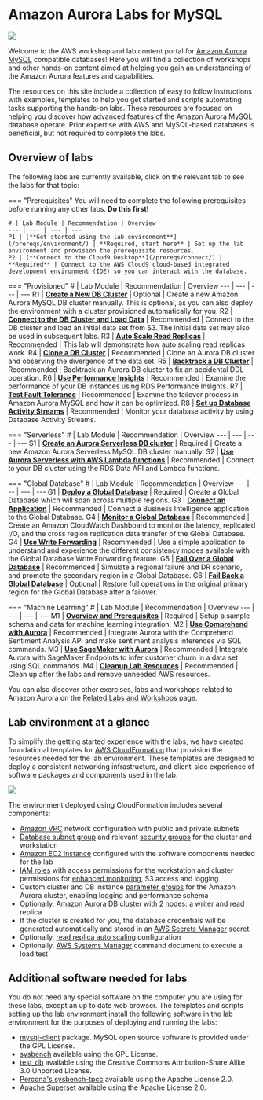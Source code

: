 # Amazon Aurora Labs for MySQL

<div class="aurora"><img src="/assets/images/amazon-aurora.svg"></div>

Welcome to the AWS workshop and lab content portal for <a href="https://aws.amazon.com/rds/aurora/details/mysql-details/" target="_blank">Amazon Aurora MySQL</a> compatible databases! Here you will find a collection of workshops and other hands-on content aimed at helping you gain an understanding of the Amazon Aurora features and capabilities.

The resources on this site include a collection of easy to follow instructions with examples, templates to help you get started and scripts automating tasks supporting the hands-on labs. These resources are focused on helping you discover how advanced features of the Amazon Aurora MySQL database operate. Prior expertise with AWS and MySQL-based databases is beneficial, but not required to complete the labs.


## Overview of labs

The following labs are currently available, click on the relevant tab to see the labs for that topic:

=== "Prerequisites"
    You will need to complete the following prerequisites before running any other labs. **Do this first!**

    # | Lab Module | Recommendation | Overview
    --- | --- | --- | ---
    P1 | [**Get started using the lab environment**](/prereqs/environment/) | **Required, start here** | Set up the lab environment and provision the prerequisite resources.
    P2 | [**Connect to the Cloud9 Desktop**](/prereqs/connect/) | **Required** | Connect to the AWS Cloud9 cloud-based integrated development environment (IDE) so you can interact with the database.


=== "Provisioned"
    # | Lab Module | Recommendation | Overview
    --- | --- | --- | ---
    R1 | [**Create a New DB Cluster**](/provisioned/create/) | Optional | Create a new Amazon Aurora MySQL DB cluster manually. This is optional, as you can also deploy the environment with a cluster provisioned automatically for you.
    R2 | [**Connect to the DB Cluster and Load Data**](/provisioned/interact/) | Recommended | Connect to the DB cluster and load an initial data set from S3. The initial data set may also be used in subsequent labs.
    R3 | [**Auto Scale Read Replicas**](/provisioned/autoscale/) | Recommended | This lab will demonstrate how auto scaling read replicas work.
    R4 | [**Clone a DB Cluster**](/provisioned/clone/) | Recommended | Clone an Aurora DB cluster and observing the divergence of the data set.
    R5 | [**Backtrack a DB Cluster**](/provisioned/backtrack/) | Recommended | Backtrack an Aurora DB cluster to fix an accidental DDL operation.
    R6 | [**Use Performance Insights**](/provisioned/perf-insights/) | Recommended | Examine the performance of your DB instances using RDS Performance Insights.
    R7 | [**Test Fault Tolerance**](/provisioned/failover/) | Recommended | Examine the failover process in Amazon Aurora MySQL and how it can be optimized.
    R8 | [**Set up Database Activity Streams**](/provisioned/das/) | Recommended | Monitor your database activity by using Database Activity Streams.


=== "Serverless"
    # | Lab Module | Recommendation | Overview
    --- | --- | --- | ---
    S1 | [**Create an Aurora Serverless DB cluster**](/serverless/create/) | Required | Create a new Amazon Aurora Serverless MySQL DB cluster manually.
    S2 | [**Use Aurora Serverless with AWS Lambda functions**](/serverless/dataapi/) | Recommended | Connect to your DB cluster using the RDS Data API and Lambda functions.


=== "Global Database"
    # | Lab Module | Recommendation | Overview
    --- | --- | --- | ---
    G1 | [**Deploy a Global Database**](/global/deploy/) | Required | Create a Global Database which will span across multiple regions.
    G3 | [**Connect an Application**](/global/biapp/) | Recommended | Connect a Business Intelligence application to the Global Database.
    G4 | [**Monitor a Global Database**](/global/monitor/) | Recommended | Create an Amazon CloudWatch Dashboard to monitor the latency, replicated I/O, and the cross region replication data transfer of the Global Database.
    G4 | [**Use Write Forwarding**](/global/wfwd/) | Recommended | Use a simple application to understand and experience the different consistency modes available with the Global Database Write Forwarding feature.
    G5 | [**Fail Over a Global Database**](/global/failover/) | Recommended | Simulate a regional failure and DR scenario, and promote the secondary region in a Global Database.
    G6 | [**Fail Back a Global Database**](/global/failback/) | Optional | Restore full operations in the original primary region for the Global Database after a failover.


=== "Machine Learning"
    # | Lab Module | Recommendation | Overview
    --- | --- | --- | ---
    M1 | [**Overview and Prerequisites**](/ml/overview/) | Required | Setup a sample schema and data for machine learning integration.
    M2 | [**Use Comprehend with Aurora**](/ml/comprehend/) | Recommended | Integrate Aurora with the Comprehend Sentiment Analysis API and make sentiment analysis inferences via SQL commands.
    M3 | [**Use SageMaker with Aurora**](/ml/sagemaker/) | Recommended | Integrate Aurora with SageMaker Endpoints to infer customer churn in a data set using SQL commands.
    M4 | [**Cleanup Lab Resources**](/ml/cleanup/) | Recommended | Clean up after the labs and remove unneeded AWS resources.       

You can also discover other exercises, labs and workshops related to Amazon Aurora on the [Related Labs and Workshops](/related/labs/) page.


## Lab environment at a glance

To simplify the getting started experience with the labs, we have created foundational templates for <a href="https://aws.amazon.com/cloudformation/" target="_blank">AWS CloudFormation</a> that provision the resources needed for the lab environment. These templates are designed to deploy a consistent networking infrastructure, and client-side experience of software packages and components used in the lab.

<div class="architecture"><img src="/assets/images/generic-architecture.png"></div>

The environment deployed using CloudFormation includes several components:

*	<a href="https://docs.aws.amazon.com/vpc/latest/userguide/what-is-amazon-vpc.html" target="_blank">Amazon VPC</a> network configuration with public and private subnets
*	<a href="https://docs.aws.amazon.com/AmazonRDS/latest/UserGuide/USER_VPC.WorkingWithRDSInstanceinaVPC.html#USER_VPC.Subnets" target="_blank">Database subnet group</a> and relevant <a href="https://docs.aws.amazon.com/vpc/latest/userguide/VPC_SecurityGroups.html" target="_blank">security groups</a> for the cluster and workstation
*	<a href="https://docs.aws.amazon.com/AWSEC2/latest/UserGuide/Instances.html" target="_blank">Amazon EC2 instance</a> configured with the software components needed for the lab
*	<a href="https://docs.aws.amazon.com/IAM/latest/UserGuide/id_roles.html" target="_blank">IAM roles</a> with access permissions for the workstation and cluster permissions for <a href="https://docs.aws.amazon.com/AmazonRDS/latest/UserGuide/USER_Monitoring.OS.html" target="_blank">enhanced monitoring</a>, S3 access and logging
*	Custom cluster and DB instance <a href="https://docs.aws.amazon.com/AmazonRDS/latest/UserGuide/USER_WorkingWithParamGroups.html" target="_blank">parameter groups</a> for the Amazon Aurora cluster, enabling logging and performance schema
*	Optionally, <a href="https://docs.aws.amazon.com/AmazonRDS/latest/AuroraUserGuide/CHAP_AuroraOverview.html" target="_blank">Amazon Aurora</a> DB cluster with 2 nodes: a writer and read replica
* If the cluster is created for you, the database credentials will be generated automatically and stored in an <A href="https://docs.aws.amazon.com/secretsmanager/latest/userguide/intro.html" target="_blank">AWS Secrets Manager</a> secret.
*	Optionally, <a href="https://docs.aws.amazon.com/AmazonRDS/latest/AuroraUserGuide/Aurora.Integrating.AutoScaling.html" target="_blank">read replica auto scaling</a> configuration
*	Optionally, <a href="https://docs.aws.amazon.com/systems-manager/latest/userguide/what-is-systems-manager.html" target="_blank">AWS Systems Manager</a> command document to execute a load test


## Additional software needed for labs

You do not need any special software on the computer you are using for these labs, except an up to date web browser. The templates and scripts setting up the lab environment install the following software in the lab environment for the purposes of deploying and running the labs:

* [mysql-client](https://dev.mysql.com/doc/refman/5.6/en/programs-client.html) package. MySQL open source software is provided under the GPL License.
* [sysbench](https://github.com/akopytov/sysbench) available using the GPL License.
* [test_db](https://github.com/datacharmer/test_db) available using the Creative Commons Attribution-Share Alike 3.0 Unported License.
* [Percona's sysbench-tpcc](https://github.com/Percona-Lab/sysbench-tpcc) available using the Apache License 2.0.
* [Apache Superset](https://superset.apache.org/index.html) available using the Apache License 2.0.
